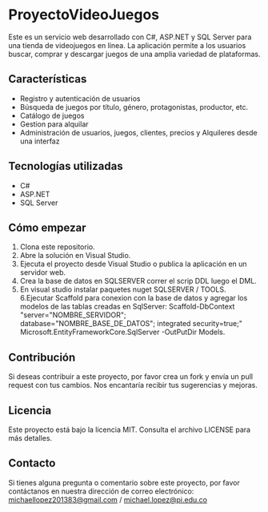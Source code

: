 # ProyectoVideoJuegos

Este es un servicio web desarrollado con C#, ASP.NET y SQL Server para una tienda de videojuegos en línea. La aplicación permite a los usuarios buscar, comprar y descargar juegos de una amplia variedad de plataformas.

## Características

- Registro y autenticación de usuarios
- Búsqueda de juegos por título, género, protagonistas, productor, etc.
- Catálogo de juegos
- Gestion para alquilar
- Administración de usuarios, juegos, clientes, precios y Alquileres desde una interfaz

## Tecnologías utilizadas

- C#
- ASP.NET
- SQL Server

## Cómo empezar

1. Clona este repositorio.
2. Abre la solución en Visual Studio.
3. Ejecuta el proyecto desde Visual Studio o publica la aplicación en un servidor web.
4. Crea la base de datos en SQLSERVER correr el scrip DDL luego el DML.
5. En visual studio instalar paquetes nuget SQLSERVER / TOOLS.
6.Ejecutar Scaffold para conexion con la base de datos y  agregar los modelos de las tablas creadas en SqlServer: Scaffold-DbContext "server="NOMBRE_SERVIDOR"; database="NOMBRE_BASE_DE_DATOS"; integrated security=true;" Microsoft.EntityFrameworkCore.SqlServer -OutPutDir Models.


## Contribución

Si deseas contribuir a este proyecto, por favor crea un fork y envía un pull request con tus cambios. Nos encantaría recibir tus sugerencias y mejoras.

## Licencia

Este proyecto está bajo la licencia MIT. Consulta el archivo LICENSE para más detalles.

## Contacto

Si tienes alguna pregunta o comentario sobre este proyecto, por favor contáctanos en nuestra dirección de correo electrónico: michaellopez201383@gmail.com / michael.lopez@pi.edu.co
